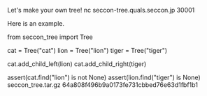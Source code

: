 Let's make your own tree! nc seccon-tree.quals.seccon.jp 30001

Here is an example.

from seccon_tree import Tree

cat = Tree("cat")
lion = Tree("lion")
tiger = Tree("tiger")

cat.add_child_left(lion)
cat.add_child_right(tiger)

assert(cat.find("lion") is not None)
assert(lion.find("tiger") is None)
seccon_tree.tar.gz 64a808f496b9a0173fe731cbbed76e63d1fbf1b1